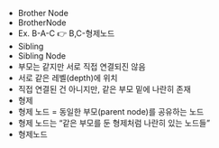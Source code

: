 ﻿- Brother Node
- BrotherNode
- Ex. B-A-C 👉 B,C-형제노드
- Sibling
- Sibling Node
- 부모는 같지만 서로 직접 연결되진 않음
- 서로 같은 레벨(depth)에 위치
- 직접 연결된 건 아니지만, 같은 부모 밑에 나란히 존재
- 형제
- 형제 노드 = 동일한 부모(parent node)를 공유하는 노드
- 형제 노드는 “같은 부모를 둔 형제처럼 나란히 있는 노드들”
- 형제노드

